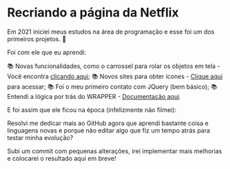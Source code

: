 # Recriando a página da Netflix

Em 2021 iniciei meus estudos na área de programação e esse foi um dos primeiros projetos. :hammer:

Foi com ele que eu aprendi:

:books: Novas funcionalidades, como o carrossel para rolar os objetos em tela - Você encontra [clicando aqui](https://owlcarousel2.github.io/OwlCarousel2/);
:books: Novos sites para obter ícones - [Clique aqui](https://fontawesome.com/) para acessar;
:books: Foi o meu primeiro contato com JQuery (bem básico);
:books: Entendi a lógica por trás do WRAPPER - [Documentação aqui](https://developer.mozilla.org/pt-BR/docs/Glossary/Wrapper).

E foi assim que ele ficou na época (infelizmente não filmei):


Resolvi me dedicar mais ao GitHub agora que aprendi bastante coisa e linguagens novas e porque não editar algo que fiz um tempo atrás para testar minha evolução?

Subi um commit com pequenas alterações, irei implementar mais melhorias e colocarei o resultado aqui em breve!
